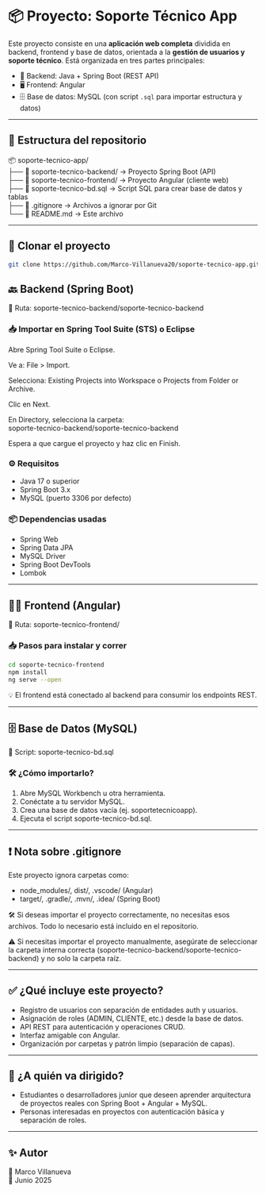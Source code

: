 # 📦 Proyecto: Soporte Técnico App

Este proyecto consiste en una **aplicación web completa** dividida en backend, frontend y base de datos, orientada a la **gestión de usuarios y soporte técnico**. Está organizada en tres partes principales:

- 🧠 Backend: Java + Spring Boot (REST API)
- 🖥️ Frontend: Angular
- 🗄️ Base de datos: MySQL (con script `.sql` para importar estructura y datos)

---

## 📁 Estructura del repositorio

📦 soporte-tecnico-app/  
├── 📂 soporte-tecnico-backend/ → Proyecto Spring Boot (API)  
├── 📂 soporte-tecnico-frontend/ → Proyecto Angular (cliente web)  
├── 📄 soporte-tecnico-bd.sql → Script SQL para crear base de datos y tablas  
├── 📄 .gitignore → Archivos a ignorar por Git  
└── 📄 README.md → Este archivo

---

## 🚀 Clonar el proyecto

```bash
git clone https://github.com/Marco-Villanueva20/soporte-tecnico-app.git
```

## 🔙 Backend (Spring Boot)
📁 Ruta: soporte-tecnico-backend/soporte-tecnico-backend

### 📥 Importar en Spring Tool Suite (STS) o Eclipse

Abre Spring Tool Suite o Eclipse.

Ve a: File > Import.

Selecciona: Existing Projects into Workspace o Projects from Folder or Archive.

Clic en Next.

En Directory, selecciona la carpeta:  
soporte-tecnico-backend/soporte-tecnico-backend

Espera a que cargue el proyecto y haz clic en Finish.

### ⚙️ Requisitos

- Java 17 o superior
- Spring Boot 3.x
- MySQL (puerto 3306 por defecto)

### 📦 Dependencias usadas

- Spring Web
- Spring Data JPA
- MySQL Driver
- Spring Boot DevTools
- Lombok

---

## 🧑‍💻 Frontend (Angular)
📁 Ruta: soporte-tecnico-frontend/

### 📥 Pasos para instalar y correr

```bash
cd soporte-tecnico-frontend
npm install
ng serve --open
```

💡 El frontend está conectado al backend para consumir los endpoints REST.

---

## 🗄️ Base de Datos (MySQL)

📄 Script: soporte-tecnico-bd.sql

### 🛠️ ¿Cómo importarlo?

1. Abre MySQL Workbench u otra herramienta.
2. Conéctate a tu servidor MySQL.
3. Crea una base de datos vacía (ej. soportetecnicoapp).
4. Ejecuta el script soporte-tecnico-bd.sql.

---

## ❗ Nota sobre .gitignore

Este proyecto ignora carpetas como:

- node_modules/, dist/, .vscode/ (Angular)
- target/, .gradle/, .mvn/, .idea/ (Spring Boot)

🛠️ Si deseas importar el proyecto correctamente, no necesitas esos archivos. Todo lo necesario está incluido en el repositorio.

⚠️ Si necesitas importar el proyecto manualmente, asegúrate de seleccionar la carpeta interna correcta (soporte-tecnico-backend/soporte-tecnico-backend) y no solo la carpeta raíz.

---

## ✅ ¿Qué incluye este proyecto?

- Registro de usuarios con separación de entidades auth y usuarios.
- Asignación de roles (ADMIN, CLIENTE, etc.) desde la base de datos.
- API REST para autenticación y operaciones CRUD.
- Interfaz amigable con Angular.
- Organización por carpetas y patrón limpio (separación de capas).

---

## 🎯 ¿A quién va dirigido?

- Estudiantes o desarrolladores junior que deseen aprender arquitectura de proyectos reales con Spring Boot + Angular + MySQL.
- Personas interesadas en proyectos con autenticación básica y separación de roles.

---

## ✨ Autor

👤 Marco Villanueva  
📅 Junio 2025
